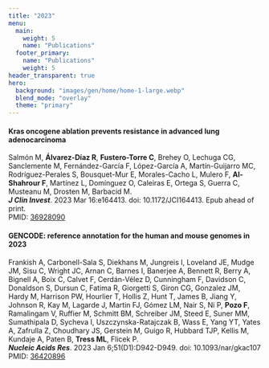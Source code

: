 ```yaml
---
title: "2023"
menu:
  main:
    weight: 5
    name: "Publications"
  footer_primary:
    name: "Publications"
    weight: 5
header_transparent: true
hero:
  background: "images/gen/home/home-1-large.webp"
  blend_mode: "overlay"
  theme: "primary"
---
```


#### Kras oncogene ablation prevents resistance in advanced lung adenocarcinoma
Salmón M, **Álvarez-Díaz R**, **Fustero-Torre C**, Brehey O, Lechuga CG, Sanclemente M, Fernández-García F, López-García A, Martín-Guijarro MC, Rodríguez-Perales S, Bousquet-Mur E, Morales-Cacho L, Mulero F, **Al-Shahrour F**, Martínez L, Domínguez O, Caleiras E, Ortega S, Guerra C, Musteanu M, Drosten M, Barbacid M.  
***J Clin Invest***. 2023 Mar 16:e164413. doi: 10.1172/JCI164413. Epub ahead of print.  
PMID: [36928090](https://pubmed.ncbi.nlm.nih.gov/36928090/)

#### GENCODE: reference annotation for the human and mouse genomes in 2023
Frankish A, Carbonell-Sala S, Diekhans M, Jungreis I, Loveland JE, Mudge JM, Sisu C, Wright JC, Arnan C, Barnes I, Banerjee A, Bennett R, Berry A, Bignell A, Boix C, Calvet F, Cerdán-Vélez D, Cunningham F, Davidson C, Donaldson S, Dursun C, Fatima R, Giorgetti S, Giron CG, Gonzalez JM, Hardy M, Harrison PW, Hourlier T, Hollis Z, Hunt T, James B, Jiang Y, Johnson R, Kay M, Lagarde J, Martin FJ, Gómez LM, Nair S, Ni P, **Pozo F**, Ramalingam V, Ruffier M, Schmitt BM, Schreiber JM, Steed E, Suner MM, Sumathipala D, Sycheva I, Uszczynska-Ratajczak B, Wass E, Yang YT, Yates A, Zafrulla Z, Choudhary JS, Gerstein M, Guigo R, Hubbard TJP, Kellis M, Kundaje A, Paten B, **Tress ML**, Flicek P.  
***Nucleic Acids Res***. 2023 Jan 6;51(D1):D942-D949. doi: 10.1093/nar/gkac107  
PMID: [36420896](https://pubmed.ncbi.nlm.nih.gov/36420896/)
